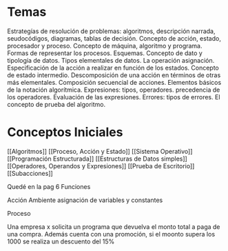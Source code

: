 # Temas 
Estrategías de resolución de problemas: algoritmos, descripción narrada, seudocódigos, diagramas, tablas de decisión. Concepto de acción, estado, procesador y proceso. Concepto de máquina, algoritmo y programa. Formas de representar los procesos. Esquemas. Concepto de dato y tipología de datos. Tipos elementales de datos. La operación asignación. Especificación de la acción a realizar en función de los estados. Concepto de estado intermedio. Descomposición de una acción en términos de otras más elementales. Composición secuencial de acciones. Elementos básicos de la notación algorítmica. Expresiones: tipos, operadores. precedencia de los operadores. Evaluación de las expresiones. Errores: tipos de errores. El concepto de prueba del algoritmo.



# Conceptos Iniciales

[[Algoritmos]]
[[Proceso, Acción y Estado]]
[[Sistema Operativo]]
[[Programación Estructurada]]
[[Estructuras de Datos simples]]
[[Operadores, Operandos y Expresiones]]
[[Prueba de Escritorio]]
[[Subacciones]]

Quedé en la pag 6 Funciones

Acción
Ambiente 
asignación de variables y constantes 

Proceso 


Una empresa x solicita un programa que devuelva el monto total a paga de una compra. Además cuenta con una promoción, si el moonto supera los 1000 se realiza un descuento del 15%


